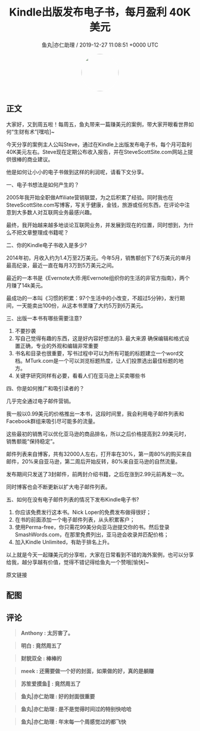 <h1 align="center">Kindle出版发布电子书，每月盈利 40K 美元</h1>
<p align="center">
    <a>鱼丸|亦仁助理 / 2019-12-27 11:08:51 &#43;0000 UTC</a>
</p>

<div align="center">
    <img src="https://images.zsxq.com/FtTHJfWYtR2To4jzwGiUQdhHaRRa?e=1590940799&amp;token=kIxbL07-8jAj8w1n4s9zv64FuZZNEATmlU_Vm6zD:AMY_BShrw-7TP6Fmqq7D-Deyytw=" width="100" height="100" style="border:1px solid;border-radius:50%; color:#ffffff"/>
</div>

## 正文

<div>
 

大家好，又到周五啦！每周五，鱼丸带来一篇赚美元的案例，带大家开眼看世界如何“生财有术”[嘿哈]~

今天分享的案例主人公叫Steve，通过在Kindle上出版发布电子书，每个月可盈利40K美元左右。Steve现在定期公布收入报告，并在SteveScottSite.com网站上提供很棒的商业建议。

他是如何让小小的电子书做到这样的利润呢，请看下文分享。

一、电子书想法是如何产生的？

2005年我开始全职做Affiliate营销联盟，为之后积累了经验。同时我也在SteveScottSite.com写博客，写关于健康，金钱，旅游或任何东西，在评论中注意到大多数人对互联网业务最感兴趣。

最终，我开始越来越多地谈论互联网业务，并发展到现在的位置，同时想到，为什么不把文章整理成书籍呢？

二、你的Kindle电子书收入是多少?

2014年初，月收入约为1.4万至2万美元。今年5月，销售额创下了6万美元的单月最高纪录，最近一直在每月3万到5万美元之间。

最近的一本书是《Evernote大师:用Evernote组织你的生活的非官方指南》，两个月赚了14k美元。

最成功的一本叫《习惯的积累：97个生活中的小改变，不超过5分钟》，发行期间，一天能卖出100份，从这本书里赚了大约5万到6万美元。

三、出版一本书有哪些需要注意?

1. 不要抄袭
2. 写自己觉得有趣的东西，这是好内容好想法的3. 最大来源
确保编辑和格式设置正确，专业的外观和编辑非常重要
4. 书名和目录也很重要，写书过程中可以为所有可能的标题建立一个word文档。MTurk.com是一个可以浏览标题热度，让人们投票选出最佳标题的地方。
5. 关键字研究同样有必要，看看人们在亚马逊上买卖哪些书

四、你是如何推广和吸引读者的？

几乎完全通过电子邮件营销。

我一般以0.99美元的价格推出一本书，这段时间里，我会利用电子邮件列表和Facebook群组来吸引尽可能多的流量。

这些最初的销售可以优化亚马逊的商品排名，所以之后价格提高到2.99美元时，销售额能“保持稳定”。

邮件列表来自博客，共有32000人左右，打开率在30%，第一周80%的购买来自邮件，20%来自亚马逊，第二周后开始反转，80%来自亚马逊的自然流量。

发布期间只发送了3封邮件，前两封介绍书籍，之后在涨到2.99元前再发一次。

同时博客也会不断更新以扩大电子邮件列表。

五、如何在没有电子邮件列表的情况下发布Kindle电子书?

1. 你应该免费发行这本书。Nick Loper的免费发布做得很好；
2. 在书的前面添加一个电子邮件列表，从头积累客户；
3. 使用Perma-free，你只需花99美分向亚马逊提交你的书。然后登录SmashWords.com，在那里免费列出，亚马逊会收录并匹配价格；
4. 加入Kindle Unlimited，有助于排名上升。

以上就是今天一起赚美元的分享啦，大家在日常看到不错的海外案例，也可以分享给我，越分享越有价值，觉得不错记得给鱼丸一个赞哦[愉快]~

原文链接
</div>

## 配图
<div class="image" align="center">

</div>

## 评论

<div align="left">
<div>

<blockquote >
<span> <strong>Anthony : 太厉害了。 </strong></span>
</blockquote>

<blockquote >
<span> <strong>明白 : 竟然周五了 </strong></span>
</blockquote>

<blockquote >
<span> <strong>财貌双全 : 棒棒的 </strong></span>
</blockquote>

<blockquote >
<span> <strong>meek : 还需要做一个好的封面，如果做的好，真的是躺赚 </strong></span>
</blockquote>

<blockquote >
<span> <strong>苏笙爱摸鱼🐶 : 竟然周五了 </strong></span>
</blockquote>

<blockquote >
<span> <strong>鱼丸|亦仁助理 : 好的封面很重要 </strong></span>
</blockquote>

<blockquote >
<span> <strong>鱼丸|亦仁助理 : 是不是觉得时间过的特别快哈哈 </strong></span>
</blockquote>

<blockquote >
<span> <strong>鱼丸|亦仁助理 : 年末每一个周感觉过的都飞快 </strong></span>
</blockquote>

</div>
</div>